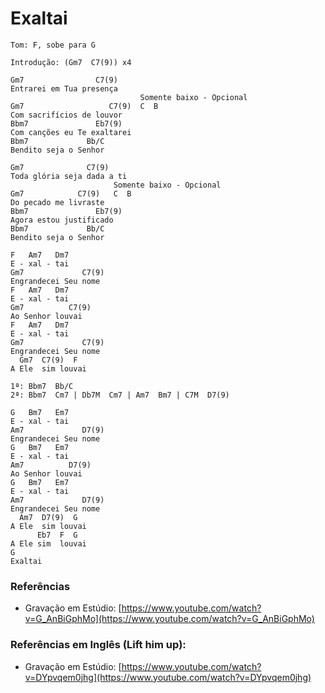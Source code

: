 # Exaltai

```
Tom: F, sobe para G
```

```
Introdução: (Gm7  C7(9)) x4
```

```
Gm7                C7(9)
Entrarei em Tua presença
                             Somente baixo - Opcional
Gm7                   C7(9)  C  B
Com sacrifícios de louvor
Bbm7               Eb7(9)
Com canções eu Te exaltarei
Bbm7             Bb/C
Bendito seja o Senhor

Gm7              C7(9)
Toda glória seja dada a ti
                       Somente baixo - Opcional
Gm7            C7(9)   C  B
Do pecado me livraste
Bbm7               Eb7(9)
Agora estou justificado
Bbm7             Bb/C
Bendito seja o Senhor

F   Am7   Dm7
E - xal - tai
Gm7             C7(9)
Engrandecei Seu nome
F   Am7   Dm7
E - xal - tai
Gm7          C7(9)
Ao Senhor louvai
F   Am7   Dm7
E - xal - tai
Gm7             C7(9)
Engrandecei Seu nome
  Gm7  C7(9)  F
A Ele  sim louvai

1ª: Bbm7  Bb/C
2ª: Bbm7  Cm7 | Db7M  Cm7 | Am7  Bm7 | C7M  D7(9)

G   Bm7   Em7
E - xal - tai
Am7             D7(9)
Engrandecei Seu nome
G   Bm7   Em7
E - xal - tai
Am7          D7(9)
Ao Senhor louvai
G   Bm7   Em7
E - xal - tai
Am7             D7(9)
Engrandecei Seu nome
  Am7  D7(9)  G
A Ele  sim louvai
      Eb7  F  G
A Ele sim  louvai
G
Exaltai
```

### Referências

* Gravação em Estúdio: [https://www.youtube.com/watch?v=G_AnBiGphMo](https://www.youtube.com/watch?v=G_AnBiGphMo)

### Referências em Inglês (Lift him up):

* Gravação em Estúdio: [https://www.youtube.com/watch?v=DYpvqem0jhg](https://www.youtube.com/watch?v=DYpvqem0jhg)
